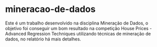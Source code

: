 # mineracao-de-dados

Este é um trabalho desenvolvido na disciplina Mineração de Dados, o objetivo foi conseguir um bom resultado na competição House Prices - Advanced Regression Techniques utilizando técnicas de mineração de dados, no relatório há mais detalhes.
